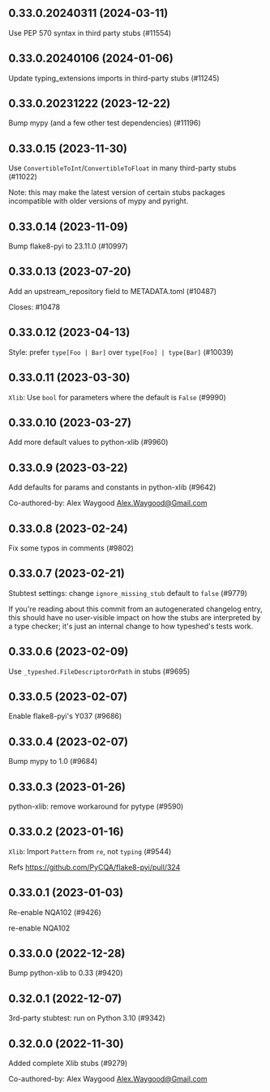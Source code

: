 ## 0.33.0.20240311 (2024-03-11)

Use PEP 570 syntax in third party stubs (#11554)

## 0.33.0.20240106 (2024-01-06)

Update typing_extensions imports in third-party stubs (#11245)

## 0.33.0.20231222 (2023-12-22)

Bump mypy (and a few other test dependencies) (#11196)

## 0.33.0.15 (2023-11-30)

Use `ConvertibleToInt`/`ConvertibleToFloat` in many third-party stubs (#11022)

Note: this may make the latest version of certain stubs packages incompatible with older versions of mypy and pyright.

## 0.33.0.14 (2023-11-09)

Bump flake8-pyi to 23.11.0 (#10997)

## 0.33.0.13 (2023-07-20)

Add an upstream_repository field to METADATA.toml (#10487)

Closes: #10478

## 0.33.0.12 (2023-04-13)

Style: prefer `type[Foo | Bar]` over `type[Foo] | type[Bar]` (#10039)

## 0.33.0.11 (2023-03-30)

`Xlib`: Use `bool` for parameters where the default is `False` (#9990)

## 0.33.0.10 (2023-03-27)

Add more default values to python-xlib (#9960)

## 0.33.0.9 (2023-03-22)

Add defaults for params and constants in python-xlib (#9642)

Co-authored-by: Alex Waygood <Alex.Waygood@Gmail.com>

## 0.33.0.8 (2023-02-24)

Fix some typos in comments (#9802)

## 0.33.0.7 (2023-02-21)

Stubtest settings: change `ignore_missing_stub` default to `false` (#9779)

If you're reading about this commit from an autogenerated changelog entry, this should have no user-visible impact on how the stubs are interpreted by a type checker; it's just an internal change to how typeshed's tests work.

## 0.33.0.6 (2023-02-09)

Use `_typeshed.FileDescriptorOrPath` in stubs (#9695)

## 0.33.0.5 (2023-02-07)

Enable flake8-pyi's Y037 (#9686)

## 0.33.0.4 (2023-02-07)

Bump mypy to 1.0 (#9684)

## 0.33.0.3 (2023-01-26)

python-xlib: remove workaround for pytype (#9590)

## 0.33.0.2 (2023-01-16)

`Xlib`: Import `Pattern` from `re`, not `typing` (#9544)

Refs https://github.com/PyCQA/flake8-pyi/pull/324

## 0.33.0.1 (2023-01-03)

Re-enable NQA102 (#9426)

re-enable NQA102

## 0.33.0.0 (2022-12-28)

Bump python-xlib to 0.33 (#9420)

## 0.32.0.1 (2022-12-07)

3rd-party stubtest: run on Python 3.10 (#9342)

## 0.32.0.0 (2022-11-30)

Added complete Xlib stubs (#9279)

Co-authored-by: Alex Waygood <Alex.Waygood@Gmail.com>

